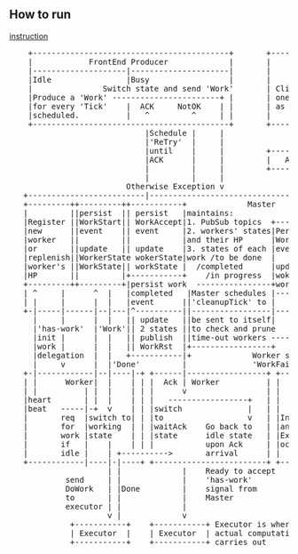 ## How to run
[instruction](https://developer.lightbend.com/guides/akka-distributed-workers-scala/experimenting.html)

<pre>
    +------------------------------------------+       +--------------------------+                    
    |            FrontEnd Producer             |       |    FrontEnd Consumer     |                    
    |--------------------|---------------------|       |                          |                    
    |Idle                |Busy                 |       |                          |                    
    |               Switch state and send 'Work'       | Clients that subscribed  |                    
    |Produce a 'Work' -----------------------+ |       | one or more topics, such |                    
    |for every 'Tick'    |  ACK     NotOK    | |       | as "WorkResult".         |                    
    |scheduled.          |   ^         ^     | |       |                          |                    
    +------------------------------------------+       +--------------------------+                    
                             |Schedule |     |                       ^                                 
                             |'ReTry'  |     |                       | WorkRst                         
                             |until    |     |         +--------------------------+                    
                             |ACK      |     |         |   Akka PubSub Mediator   |                    
                             |         |     |         +--------------------------+                    
                             |         |     |                       ^                                 
                         Otherwise Exception v                       | WorkRst     
   +-------------------------|----------------------------------------------------+
   +---------++---------++-----------+             Master            +-----------+|                    
   |         ||persist  || persist   |maintains:                     | Recovery  ||                    
   |Register ||WorkStart|| WorkAccept|1. PubSub topics  +------------+           ||                    
   |new      ||event    || event     |2. workers' states|Persist     |------------|                    
   |worker   ||         ||           |and their HP      |WorkerFailed|           ||                    
   |or       ||update   || update    |3. states of each |event       |from       ||                    
   |replenish||WorkerState wokerState|work /to be done  |            |'event-log-||                    
   |worker's ||WorkState|| workState |	/completed      |update      |replay'    ||                    
   |HP       ||         |+-----------+    /in progress  |wokerState  |           ||                    
   +---------++---------+|persist work  ----------------+workState   |           ||                    
   | ^     |      ^  |   |completed   |Master schedules |------------+from 'snap-||                    
   | |     |      |  |   |event      ||'cleanupTick' to |       ^    |shot'      ||                    
   +-|-----|------|--|---|^----------||-----------------|---^---|----+-----------++                    
     |     |      |  |   || update   ||be sent to itself|   |   |                                      
     |'has-work'  |'Work'|| 2 states ||to check and prune   |   | Worker sends                         
     |init |      |  |   || publish  ||time-out workers ----+   | 'De-register'                        
     |work |      |  |   || WorkRst  |+-----------------+       | before gracefully                    
     |delegation  |  |   +-----------|+             Worker sends| quit cluster                         
     |     v      |  |'Done'         |              'WorkFail'  |                                      
   +-|------------|--|----|-+ +------|-----------------+ +------|-----------------+                    
   | |      Worker|  |    | | |  Ack | Worker          | |      |  Worker         |                    
   | |          | |  |    | | |      v                 | |      ^                 |                    
   |heart       | |  |    | | |   -----------------+   | |      |--------         |                    
   |beat   -----|-+  v    | | |switch              |   | |  ----+     Worker      |                    
   |       req  |switch to| | |to                  v   | |In case of  de-register |                    
   |       for  |working  | | |waitAck    Go back to   | |any other   could happen|                    
   |       work |state    | | |state      idle state   | |Exceptions  during any  |                    
   |       if   |    |    | | |           upon Ack     | |occurred    state       |                    
   |       idle |    | +---------->       arrival      | |                        |                    
   +------------|----|-|----+ +------------------------+ +------------------------+                    
                     | |             |    Ready to accept   Each Worker init|                          
            send     | |             |    'has-work'        an Executor and |                          
            DoWork   | |Done         |    signal from       coordinate work |                          
            to       | |             |    Master            between Master  |                          
            executor | |             |                      and Executor    |                          
                     v |             v                                      v                          
             +-----------+    +-----------+ Executor is where   +-----------+                          
             | Executor  |    | Executor  | actual computation  | Executor  |                          
             +-----------+    +-----------+ carries out         +-----------+                          
</pre>
                                                                                                       

